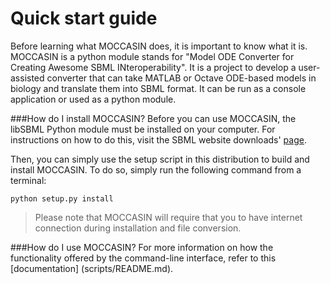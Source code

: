 Quick start guide
=======================
Before learning what MOCCASIN does, it is important to know what it is. MOCCASIN is a python module stands for "Model ODE Converter for Creating Awesome SBML INteroperability". It is a project to develop a user-assisted converter that can take MATLAB or Octave ODE-based models in biology and translate them into SBML format. It can be run as a console application or used as a python module. 

###How do I install MOCCASIN?
Before you can use MOCCASIN, the libSBML Python module must be installed on your computer. For instructions on  how to do this, visit the SBML website downloads' [page](http://sbml.org/Software/libSBML/5.11.0/docs/formatted/python-api/libsbml-downloading.html#dl-python).

Then, you can simply use the setup script in this distribution to build and install MOCCASIN. To do so, simply run the following command from a terminal:

```python setup.py install```

>Please note that MOCCASIN will require that you to have internet connection during installation and file conversion.

###How do I use MOCCASIN?
For more information on how the functionality offered by the command-line interface, refer to this [documentation] (scripts/README.md). 